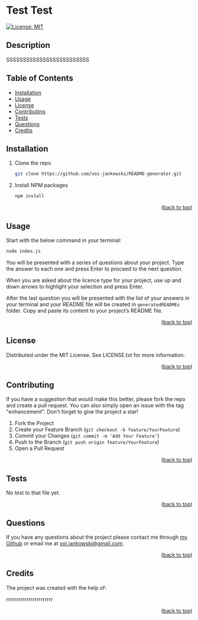 # Test Test

[![License: MIT](https://img.shields.io/badge/License-MIT-yellow.svg)](https://opensource.org/licenses/MIT)

## Description

SSSSSSSSSSSSSSSSSSSSSSSSS

## Table of Contents

- [Installation](#installation)
- [Usage](#usage)
- [License](#license)
- [Contributing](#contributing)
- [Tests](#tests)
- [Questions](#questions)
- [Credits](#credits)

## Installation


1. Clone the repo
   ```sh
   git clone https://github.com/voi-jankowski/README-generator.git
   ```
2. Install NPM packages
   ```sh
   npm install
   ```


<p align="right">(<a href="#readme-top">back to top</a>)</p>

## Usage

Start with the below command in your terminal:
  ```sh
  node index.js
  ```
You will be presented with a series of questions about your project. Type the answer to each one and press Enter to proceed to the next question.

When you are asked about the licence type for your project, use up and down arrows to highlight your selection and press Enter.

After the last question you will be presented with the list of your answers in your terminal and your README file will be created in `generatedREADMEs`  folder. Copy and paste its content to your project’s README file.


<p align="right">(<a href="#readme-top">back to top</a>)</p>


## License

Distributed under the MIT License. See LICENSE.txt for more information.

<p align="right">(<a href="#readme-top">back to top</a>)</p>

## Contributing

If you have a suggestion that would make this better, please fork the repo and create a pull request. You can also simply open an issue with the tag "enhancement".
Don't forget to give the project a star!

1. Fork the Project
2. Create your Feature Branch (`git checkout -b feature/YourFeature`)
3. Commit your Changes (`git commit -m 'Add Your Feature'`)
4. Push to the Branch (`git push origin feature/YourFeature`)
5. Open a Pull Request


<p align="right">(<a href="#readme-top">back to top</a>)</p>

## Tests

No test to that file yet.

<p align="right">(<a href="#readme-top">back to top</a>)</p>

## Questions

If you have any questions about the project please contact me through [my Github](https://github.com/voi-jankowski) or email me at [voi.jankowski@gmail.com](mailto:voi.jankowski@gmail.com).

<p align="right">(<a href="#readme-top">back to top</a>)</p>

## Credits

The project was created with the help of:

rrrrrrrrrrrrrrrrrrrrrrr

<p align="right">(<a href="#readme-top">back to top</a>)</p>